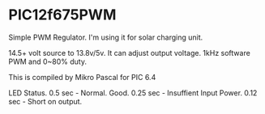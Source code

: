 # PIC12f675PWM
Simple PWM Regulator.
I'm using it for solar charging unit.

14.5+ volt source to 13.8v/5v. It can adjust output voltage.
1kHz software PWM and 0~80% duty.

This is compiled by Mikro Pascal for PIC 6.4

LED Status.
0.5 sec - Normal. Good.
0.25 sec - Insuffient Input Power.
0.12 sec - Short on output.
